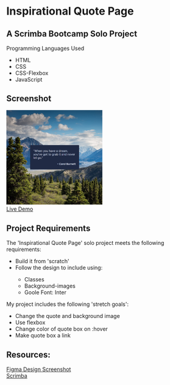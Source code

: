 # Inspirational Quote Page

## A Scrimba Bootcamp Solo Project
Programming Languages Used
<ul>
<li>HTML</li>
<li>CSS</li>
<li>CSS-Flexbox
<li>JavaScript</li>
</ul>

## Screenshot
 <img src="project-screenshot.png" width=50% height=50%><br>
 [Live Demo](https://9tfdev-m2-solo-inspirational-quote.netlify.app/)
 
## Project Requirements
The 'Inspirational Quote Page' solo project meets the following requirements:
<ul>
<li>Build it from 'scratch'</li>
<li>Follow the design to include using:</li>
<ul>
<li>Classes</li>
<li>Background-images</li>
<li>Goole Font: Inter</li>
</ul>
</ul>

My project includes the following 'stretch goals':
<ul>
<li>Change the quote and background image</li>
<li>Use flexbox</li>
<li>Change color of quote box on :hover</li>
<li>Make quote box a link</li>
</ul>

 ## Resources:
 [Figma Design Screenshot](https://github.com/famanakis/Scrimba/blob/main/m02-solo-inspirational-quote-page/figma-design.png)<br>
 [Scrimba](https://scrimba.com/)


